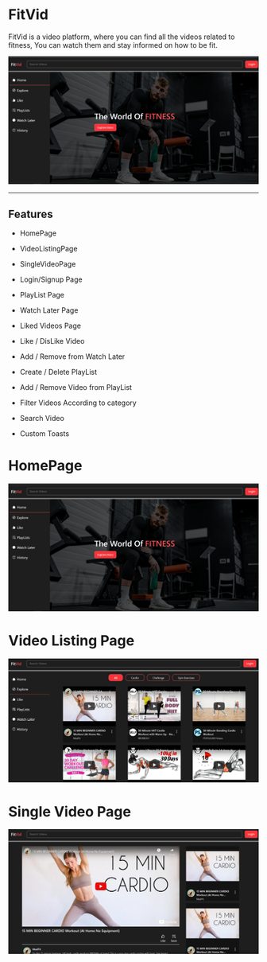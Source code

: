 # FitVid

FitVid is a video platform, where you can find all the videos related to fitness, You can watch them and stay informed on how to be fit.

![fitvid-image](https://github.com/Ankur9669/FitVid-React/blob/readme/FitVid/build/images/fitvid.png)

---

## Features

- HomePage

- VideoListingPage

- SingleVideoPage

- Login/Signup Page

- PlayList Page

- Watch Later Page

- Liked Videos Page

- Like / DisLike Video

- Add / Remove from Watch Later

- Create / Delete PlayList

- Add / Remove Video from PlayList

- Filter Videos According to category

- Search Video

- Custom Toasts

# HomePage

![fitvid-image](https://github.com/Ankur9669/FitVid-React/blob/readme/FitVid/build/images/fitvid.png)

# Video Listing Page

![fitvid-videolisting](https://github.com/Ankur9669/FitVid-React/blob/readme/FitVid/build/images/fitvid-videolisting.png)

# Single Video Page

![fitvid-singlevideo](https://github.com/Ankur9669/FitVid-React/blob/readme/FitVid/build/images/fitvid-single-video-page.png)
